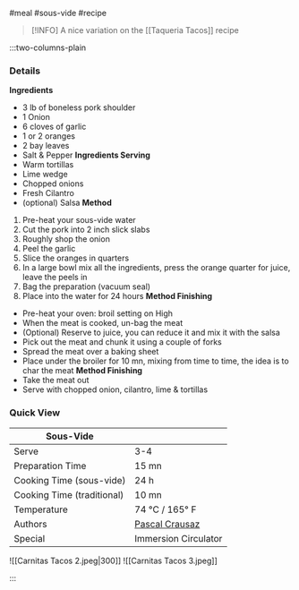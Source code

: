  #meal  #sous-vide #recipe

> [!INFO]
> A nice variation on the [[Taqueria Tacos]] recipe

:::two-columns-plain

### Details 
**Ingredients**
- 3 lb of boneless pork shoulder
- 1 Onion
- 6 cloves of garlic
- 1 or 2 oranges
- 2 bay leaves
- Salt & Pepper
**Ingredients Serving**
- Warm tortillas
- Lime wedge
- Chopped onions
- Fresh Cilantro
- (optional) Salsa
**Method**
1. Pre-heat your sous-vide water
2. Cut the pork into 2 inch slick slabs
3. Roughly shop the onion
4. Peel the garlic
5. Slice the oranges in quarters
6. In a large bowl mix all the ingredients, press the orange quarter for juice, leave the peels in
7. Bag the preparation (vacuum seal)
8. Place into the water for 24 hours
**Method Finishing**
- Pre-heat your oven: broil setting on High
- When the meat is cooked, un-bag the meat
- (Optional) Reserve to juice, you can reduce it and mix it with the salsa
- Pick out the meat and chunk it using a couple of forks
- Spread the meat over a baking sheet
- Place under the broiler for 10 mn, mixing from time to time, the idea is to char the meat
**Method Finishing**
- Take the meat out
- Serve with chopped onion, cilantro, lime & tortillas

### Quick View
| Sous-Vide                  |                                                |
| -------------------------- | ---------------------------------------------- |
| Serve                      | 3-4                                            |
| Preparation Time           | 15 mn                                          |
| Cooking Time (sous-vide)   | 24 h                                           |
| Cooking Time (traditional) | 10 mn                                          |
| Temperature                | 74 °C / 165° F                                 |
| Authors                    | [Pascal Crausaz](mailto:pascal@askpascal.com ) |
| Special                    | Immersion Circulator                           |


![[Carnitas Tacos 2.jpeg|300]]
![[Carnitas Tacos 3.jpeg]]

:::



